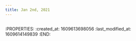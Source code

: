 ```yaml
---
title: Jan 2nd, 2021
---
```


##
:PROPERTIES:
:created_at: 1609613698056
:last_modified_at: 1609614149839
:END:
